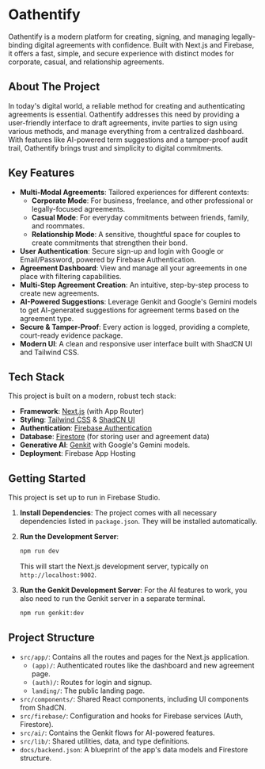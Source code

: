 # Oathentify

Oathentify is a modern platform for creating, signing, and managing legally-binding digital agreements with confidence. Built with Next.js and Firebase, it offers a fast, simple, and secure experience with distinct modes for corporate, casual, and relationship agreements.

## About The Project

In today's digital world, a reliable method for creating and authenticating agreements is essential. Oathentify addresses this need by providing a user-friendly interface to draft agreements, invite parties to sign using various methods, and manage everything from a centralized dashboard. With features like AI-powered term suggestions and a tamper-proof audit trail, Oathentify brings trust and simplicity to digital commitments.

## Key Features

- **Multi-Modal Agreements**: Tailored experiences for different contexts:
    - **Corporate Mode**: For business, freelance, and other professional or legally-focused agreements.
    - **Casual Mode**: For everyday commitments between friends, family, and roommates.
    - **Relationship Mode**: A sensitive, thoughtful space for couples to create commitments that strengthen their bond.
- **User Authentication**: Secure sign-up and login with Google or Email/Password, powered by Firebase Authentication.
- **Agreement Dashboard**: View and manage all your agreements in one place with filtering capabilities.
- **Multi-Step Agreement Creation**: An intuitive, step-by-step process to create new agreements.
- **AI-Powered Suggestions**: Leverage Genkit and Google's Gemini models to get AI-generated suggestions for agreement terms based on the agreement type.
- **Secure & Tamper-Proof**: Every action is logged, providing a complete, court-ready evidence package.
- **Modern UI**: A clean and responsive user interface built with ShadCN UI and Tailwind CSS.

## Tech Stack

This project is built on a modern, robust tech stack:

- **Framework**: [Next.js](https://nextjs.org/) (with App Router)
- **Styling**: [Tailwind CSS](https://tailwindcss.com/) & [ShadCN UI](https://ui.shadcn.com/)
- **Authentication**: [Firebase Authentication](https://firebase.google.com/docs/auth)
- **Database**: [Firestore](https://firebase.google.com/docs/firestore) (for storing user and agreement data)
- **Generative AI**: [Genkit](https://firebase.google.com/docs/genkit) with Google's Gemini models.
- **Deployment**: Firebase App Hosting

## Getting Started

This project is set up to run in Firebase Studio.

1.  **Install Dependencies**: The project comes with all necessary dependencies listed in `package.json`. They will be installed automatically.
2.  **Run the Development Server**:
    ```bash
    npm run dev
    ```
    This will start the Next.js development server, typically on `http://localhost:9002`.

3.  **Run the Genkit Development Server**:
    For the AI features to work, you also need to run the Genkit server in a separate terminal.
    ```bash
    npm run genkit:dev
    ```

## Project Structure

- `src/app/`: Contains all the routes and pages for the Next.js application.
  - `(app)/`: Authenticated routes like the dashboard and new agreement page.
  - `(auth)/`: Routes for login and signup.
  - `landing/`: The public landing page.
- `src/components/`: Shared React components, including UI components from ShadCN.
- `src/firebase/`: Configuration and hooks for Firebase services (Auth, Firestore).
- `src/ai/`: Contains the Genkit flows for AI-powered features.
- `src/lib/`: Shared utilities, data, and type definitions.
- `docs/backend.json`: A blueprint of the app's data models and Firestore structure.
